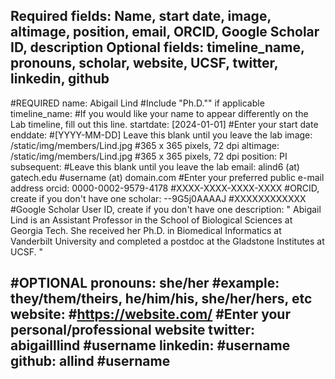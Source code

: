 Required fields:
Name, start date, image, altimage, position, email, ORCID, Google Scholar ID, description
Optional fields:
timeline_name, pronouns, scholar, website, UCSF, twitter, linkedin, github
---
#REQUIRED
name: Abigail Lind #Include "Ph.D."" if applicable
timeline_name: #If you would like your name to appear differently on the Lab timeline, fill out this line.
startdate: [2024-01-01] #Enter your start date
enddate: #[YYYY-MM-DD] Leave this blank until you leave the lab
image: /static/img/members/Lind.jpg #365 x 365 pixels, 72 dpi
altimage: /static/img/members/Lind.jpg #365 x 365 pixels, 72 dpi
position: PI
subsequent: #Leave this blank until you leave the lab
email: alind6 (at) gatech.edu #username (at) domain.com #Enter your preferred public e-mail address
orcid: 0000-0002-9579-4178 #XXXX-XXXX-XXXX-XXXX #ORCID, create if you don't have one
scholar: --9G5j0AAAAJ #XXXXXXXXXXXX #Google Scholar User ID, create if you don't have one
description: "
Abigail Lind is an Assistant Professor in the School of Biological Sciences at Georgia Tech. She received her Ph.D. in Biomedical Informatics at Vanderbilt University and completed a postdoc at the Gladstone Institutes at UCSF. 
"

#OPTIONAL
pronouns: she/her #example: they/them/theirs, he/him/his, she/her/hers, etc
website: #https://website.com/ #Enter your personal/professional website
twitter: abigailllind #username
linkedin: #username
github: allind #username
---
